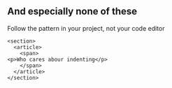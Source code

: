 ## And especially none of these
Follow the pattern in your project, not your code editor

    <section>
      <article>
        <span>
    <p>Who cares abour indenting</p>
        </span>
      </article>
    </section>

